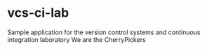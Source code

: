 # vcs-ci-lab
Sample application for the version control systems and continuous integration laboratory
We are the CherryPickers
#
##
###
